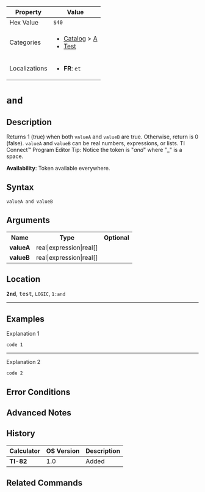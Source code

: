 | Property      | Value |
|---------------|-------|
| Hex Value     | `$40`|
| Categories    | <ul><li>[Catalog](<../categories/Catalog.md>) > [A](<../categories/Catalog.md#A>)</li><li>[Test](<../categories/Test.md>)</li></ul> |
| Localizations | <ul><li><b>FR</b>: ` et `</li></ul> |

# ` and `

## Description
Returns 1 (true) when both `valueA` and `valueB` are true.  Otherwise, return is 0 (false).
`valueA` and `valueB` can be real numbers, expressions, or lists.
TI Connect™ Program Editor Tip:
Notice the token is "_and_" where "_" is a space.


<b>Availability</b>: Token available everywhere.

## Syntax
`valueA and valueB`

## Arguments
<table>
<tr><th>Name</th><th>Type</th><th>Optional</th></tr>

<tr><td><b>valueA</b></td><td>real|expression|real[]</td><td></td></tr>

<tr><td><b>valueB</b></td><td>real|expression|real[]</td><td></td></tr>

</table>

## Location
<tt><kbd><b>2nd</b></kbd></tt>, <kbd>test</kbd>, `LOGIC`, `1:and`
<hr>

## Examples

Explanation 1
```ti-basic
code 1
```
---
Explanation 2
```ti-basic
code 2
```

## Error Conditions


## Advanced Notes


## History
| Calculator | OS Version | Description |
|------------|------------|-------------|
| <b>TI-82</b> | 1.0 | Added |

## Related Commands

